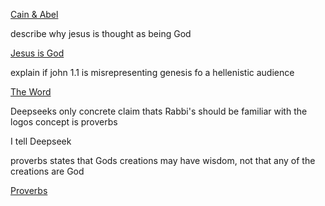[Cain & Abel](/Cainandabel)

describe why jesus is thought as being God

[Jesus is God](/JesusisGod.md)

explain if john 1.1 is misrepresenting genesis fo a hellenistic audience 

[The Word](/TheWord.md)

Deepseeks only concrete claim thats Rabbi's should be familiar with the logos concept is proverbs 

I tell Deepseek

proverbs states that Gods creations may have wisdom, not that any of the creations are God

[Proverbs](/Proverbs.md)

